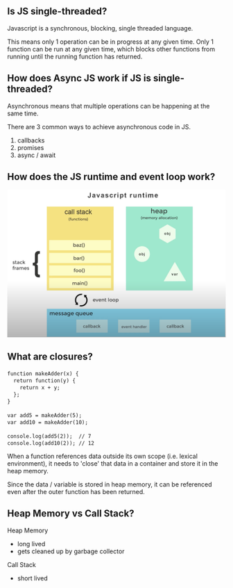 ## Is JS single-threaded?

Javascript is a synchronous, blocking, single threaded language.

This means only 1 operation can be in progress at any given time. Only 1 function can be run at any given time, which blocks other functions from running until the running function has returned.

## How does Async JS work if JS is single-threaded?

Asynchronous means that multiple operations can be happening at the same time.

There are 3 common ways to achieve asynchronous code in JS.

1. callbacks
2. promises
3. async / await

## How does the JS runtime and event loop work?

![Runtime](./assets/JS-runtime.png?raw=true)

## What are closures?

```
function makeAdder(x) {
  return function(y) {
    return x + y;
  };
}

var add5 = makeAdder(5);
var add10 = makeAdder(10);

console.log(add5(2));  // 7
console.log(add10(2)); // 12
```

When a function references data outside its own scope (i.e. lexical environment), it needs to 'close' that data in a container and store it in the heap memory.

Since the data / variable is stored in heap memory, it can be referenced even after the outer function has been returned.

## Heap Memory vs Call Stack?

Heap Memory

- long lived
- gets cleaned up by garbage collector

Call Stack

- short lived
